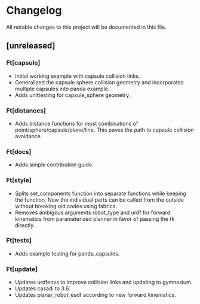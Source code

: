 # Changelog

All notable changes to this project will be documented in this file.

## [unreleased]

### Ft[capsule]

- Initial working example with capsule collision links.
- Generalized the capsule sphere collision geometry and incorporates multiple capsules into panda example.
- Adds unittesting for capsule_sphere geometry.

### Ft[distances]

- Adds distance functions for most combinations of point/sphere/capsule/plane/line. This paves the path to capsule collision avoidance.

### Ft[docs]

- Adds simple contribution guide.

### Ft[style]

- Splits set_components function into separate functions while keeping the function. Now the individual parts can be called from the outside without breaking old codes using fabrics.
- Removes ambigous arguments robot_type and urdf for forward kinematics from paramaterized planner in favor of passing the fk directly.

### Ft[tests]

- Adds example testing for panda_capsules.

### Ft[update]

- Updates urdfenvs to improve collision links and updating to gymnasium.
- Updates casadi to 3.6.
- Updates planar_robot_esdf according to new forward kinematics.

<!-- generated by git-cliff -->
